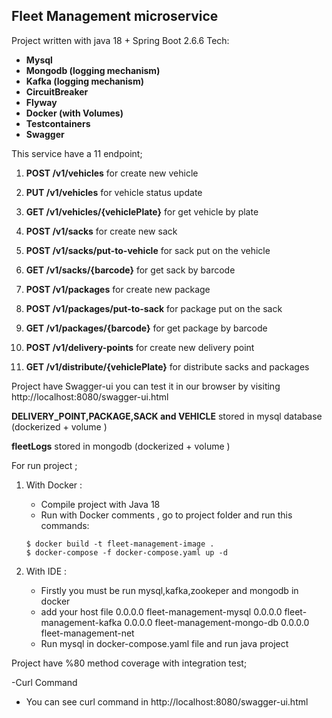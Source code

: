 ## Fleet Management microservice

Project written with java 18 + Spring Boot 2.6.6
Tech:
<b>
- Mysql
- Mongodb (logging mechanism)
- Kafka (logging mechanism)
- CircuitBreaker
- Flyway
- Docker (with Volumes)
- Testcontainers
- Swagger
</b>

This service have a 11 endpoint;

1. **POST /v1/vehicles** for create new vehicle

2. **PUT /v1/vehicles** for vehicle status update

3. **GET /v1/vehicles/{vehiclePlate}** for get vehicle by plate

4. **POST /v1/sacks** for create new sack

5. **POST /v1/sacks/put-to-vehicle** for sack put on the vehicle

6. **GET /v1/sacks/{barcode}**  for get sack by barcode

7. **POST /v1/packages** for create new package

8. **POST /v1/packages/put-to-sack** for package put on the sack

9. **GET /v1/packages/{barcode}** for get package by barcode

10. **POST /v1/delivery-points** for create new delivery point

11. **GET /v1/distribute/{vehiclePlate}** for distribute sacks and packages

Project have Swagger-ui you can test it in our browser by visiting http://localhost:8080/swagger-ui.html

**DELIVERY_POINT,PACKAGE,SACK and VEHICLE** stored in mysql database (dockerized + volume )

**fleetLogs** stored in mongodb (dockerized + volume )

For run project ;
1. With Docker :
    - Compile project with Java 18
    - Run with Docker comments , go to project folder and run this commands:

    ```
    $ docker build -t fleet-management-image .
    $ docker-compose -f docker-compose.yaml up -d
    ```
2. With IDE  :
    - Firstly you must be run mysql,kafka,zookeper and mongodb in docker
    - add your host file
      0.0.0.0 fleet-management-mysql
      0.0.0.0 fleet-management-kafka
      0.0.0.0 fleet-management-mongo-db
      0.0.0.0 fleet-management-net
    - Run mysql in docker-compose.yaml file and run java project


Project have %80 method coverage with integration test;


-Curl Command
- You can see curl command in http://localhost:8080/swagger-ui.html

